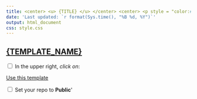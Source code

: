 ```yaml
---
title: <center> <u> {TITLE} </u> </center> <center> <p style = "color:#986753;"> {SUBTITLE} </p></center>
date: 'Last updated: `r format(Sys.time(), "%B %d, %Y")`'
output: html_document
css: style.css
---
```



## [{TEMPLATE_NAME}]({TEMPLATE_URL})

<input type="checkbox">  In the upper right, _click on_: <div class = "github_button"> <a href="https://github.com/new?template_name={TEMPLATE_NAME}"> Use this template</a></div>

<input type="checkbox">  Set your repo to **Public**'
